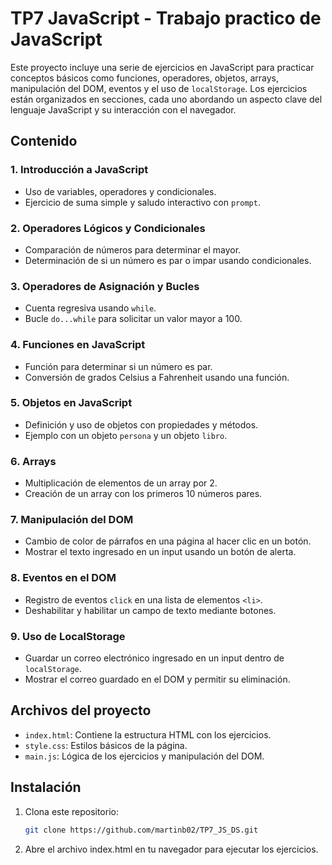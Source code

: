 # TP7 JavaScript - Trabajo practico de JavaScript

Este proyecto incluye una serie de ejercicios en JavaScript para practicar conceptos básicos como funciones, operadores, objetos, arrays, manipulación del DOM, eventos y el uso de `localStorage`. Los ejercicios están organizados en secciones, cada uno abordando un aspecto clave del lenguaje JavaScript y su interacción con el navegador.

## Contenido

### 1. Introducción a JavaScript
- Uso de variables, operadores y condicionales.
- Ejercicio de suma simple y saludo interactivo con `prompt`.

### 2. Operadores Lógicos y Condicionales
- Comparación de números para determinar el mayor.
- Determinación de si un número es par o impar usando condicionales.

### 3. Operadores de Asignación y Bucles
- Cuenta regresiva usando `while`.
- Bucle `do...while` para solicitar un valor mayor a 100.

### 4. Funciones en JavaScript
- Función para determinar si un número es par.
- Conversión de grados Celsius a Fahrenheit usando una función.

### 5. Objetos en JavaScript
- Definición y uso de objetos con propiedades y métodos.
- Ejemplo con un objeto `persona` y un objeto `libro`.

### 6. Arrays
- Multiplicación de elementos de un array por 2.
- Creación de un array con los primeros 10 números pares.

### 7. Manipulación del DOM
- Cambio de color de párrafos en una página al hacer clic en un botón.
- Mostrar el texto ingresado en un input usando un botón de alerta.

### 8. Eventos en el DOM
- Registro de eventos `click` en una lista de elementos `<li>`.
- Deshabilitar y habilitar un campo de texto mediante botones.

### 9. Uso de LocalStorage
- Guardar un correo electrónico ingresado en un input dentro de `localStorage`.
- Mostrar el correo guardado en el DOM y permitir su eliminación.

## Archivos del proyecto

- `index.html`: Contiene la estructura HTML con los ejercicios.
- `style.css`: Estilos básicos de la página.
- `main.js`: Lógica de los ejercicios y manipulación del DOM.

## Instalación

1. Clona este repositorio:
   ```bash
   git clone https://github.com/martinb02/TP7_JS_DS.git

2. Abre el archivo index.html en tu navegador para ejecutar los ejercicios.
